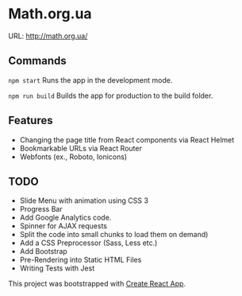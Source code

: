 # Math.org.ua

URL: http://math.org.ua/

## Commands

```npm start```
Runs the app in the development mode.

```npm run build```
Builds the app for production to the build folder.

## Features

* Changing the page title from React components via React Helmet
* Bookmarkable URLs via React Router
* Webfonts (ex., Roboto, Ionicons)

## TODO

* Slide Menu with animation using CSS 3
* Progress Bar
* Add Google Analytics code.
* Spinner for AJAX requests
* Split the code into small chunks to load them on demand)
* Add a CSS Preprocessor (Sass, Less etc.)
* Add Bootstrap
* Pre-Rendering into Static HTML Files
* Writing Tests with Jest

This project was bootstrapped with [Create React App](https://github.com/facebookincubator/create-react-app).
